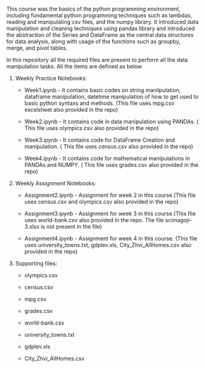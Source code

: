 This course was the basics of the python programming environment, including fundamental python programming techniques such as lambdas, reading and manipulating csv files, and the numpy library. It introduced data manipulation and cleaning techniques using pandas  library and introduced the abstraction of the Series and DataFrame as the central data structures for data analysis, along with usage of the functions such as groupby, merge, and pivot tables. 

In this repository all the required files are present to perform all the data manipulation tasks. All the items are defined as below

1. Weekly Practice Notebooks:
	
	-  Week1.ipynb - It contains basic codes on string manilpulation, dataframe manipulation, datetime manipulation of how
to get used to basic python syntaxs and methods. (This file uses mpg.csv excelsheet also provided in the repo)

	-  Week2.ipynb - It contains code in data manipulation using PANDAs. ( This file uses olympics.csv also provided in the repo)
	
	-  Week3.ipynb - It contains code for DataFrame Creation and manipulation. ( This file uses census.csv also provided in the repo)
	
	-  Week4.ipynb - It contains code for mathematical manipulations in PANDAs and NUMPY. ( This file uses grades.csv also provided in the repo)

2. Weekly Assignment Notebooks: 
	
	- Assignment2.ipynb - Assignment for week 2 in this course.(This file uses census.csv and olympics.csv also provided in the repo)
	
	- Assignment3.ipynb - Assignment for week 3 in this course.(This file uses world-bank.csv also provided in the repo. The file scimagojr-3.xlsx is not present in the file)
	
	- Assignment4.ipynb - Assignment for week 4 in this course. (This file uses university_towns.txt, gdplev.xls, City_Zhvi_AllHomes.csv also provided in the repo) 
	

3. Supporting files:
	- olympics.csv
	
	- census.csv
	
	- mpg.csv
	
	- grades.csv
	
	- world-bank.csv
	
	- university_towns.txt 
	
	- gdplev.xls
	
	- City_Zhvi_AllHomes.csv
	

